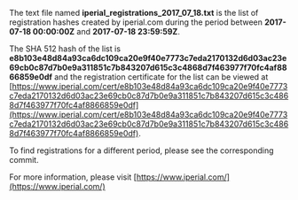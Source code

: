 The text file named **iperial_registrations_2017_07_18.txt** is the list of registration hashes created by iperial.com during the period between **2017-07-18 00:00:00Z** and **2017-07-18 23:59:59Z**.

The SHA 512 hash of the list is **e8b103e48d84a93ca6dc109ca20e9f40e7773c7eda2170132d6d03ac23e69cb0c87d7b0e9a311851c7b843207d615c3c4868d7f463977f70fc4af8866859e0df** and the registration certificate for the list can be viewed at [https://www.iperial.com/cert/e8b103e48d84a93ca6dc109ca20e9f40e7773c7eda2170132d6d03ac23e69cb0c87d7b0e9a311851c7b843207d615c3c4868d7f463977f70fc4af8866859e0df](https://www.iperial.com/cert/e8b103e48d84a93ca6dc109ca20e9f40e7773c7eda2170132d6d03ac23e69cb0c87d7b0e9a311851c7b843207d615c3c4868d7f463977f70fc4af8866859e0df).

To find registrations for a different period, please see the corresponding commit.

For more information, please visit [https://www.iperial.com/](https://www.iperial.com/)
